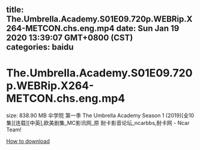 
title: The.Umbrella.Academy.S01E09.720p.WEBRip.X264-METCON.chs.eng.mp4
date: Sun Jan 19 2020 13:39:07 GMT+0800 (CST)    
categories: baidu
---

# The.Umbrella.Academy.S01E09.720p.WEBRip.X264-METCON.chs.eng.mp4
size: 838.90 MB
 伞学院 第一季 The Umbrella Academy Season 1 (2019)[全10集][连载][中英],欧美剧集_MC影讯网_原 耐卡影音论坛_ncarbbs,耐卡网 - Ncar Team!
 

[How to download](https://bpcam.bemobtrk.com/go/2ceec3aa-1ca2-46d6-b9ff-aaa5c184517c?jno=5096)